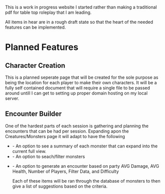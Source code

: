 This is a work in progress website I started rather than making a traditional pdf for table top roleplay that I am leading. 

All items in hear are in a rough draft state so that the heart of the needed features can be implemented. 

<h1>Planned Features</h1>

<h2>Character Creation</h2>
This is a planned seperate page that will be created for the sole purpose as being the location for each player to make their own characters.
  It will be a fully self contained document that will require a single file to be passed around untill I can get to setting up proper domain hosting on my local server.

<h2>Encounter Builder</h2>
One of the hardest parts of each session is gathering and planning the encounters that can be had per session.
Expanding apon the Creatures/Monsters page it will adapt to have the following
<ul>
  <li>- An option to see a summary of each monster that can expand into the current full view.</li>
  <li>- An option to seach/filter monsters</li>
  <li>
    <div><p>- An option to generate an encounter based on party AVG Damage, AVG Health, Number of Players, Filter Data, and Difficulty</p>
        <p>Each of these items will be ran through the database of monsters to then give a list of suggestions based on the criteria.</p>
    </div>
  </li>
</ul>
